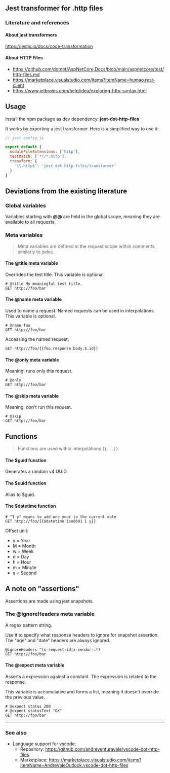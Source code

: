 
## Jest transformer for .http files

### Literature and references

#### About jest transformers

https://jestjs.io/docs/code-transformation

#### About HTTP Files

- https://github.com/dotnet/AspNetCore.Docs/blob/main/aspnetcore/test/http-files.md
- https://marketplace.visualstudio.com/items?itemName=humao.rest-client
- https://www.jetbrains.com/help/idea/exploring-http-syntax.html

## Usage

Install the npm package as dev dependency: **jest-dot-http-files**

It works by exporting a jest transformer. Here is a simplified way to use it:

```javascript
// jest.config.js

export default {
  moduleFileExtensions: ['http'],
  testMatch: ['**/*.http'],
  transform: {
    '\\.http$': 'jest-dot-http-files/transformer'
  }
}

```

## Deviations from the existing literature

### Global variables

Variables starting with **@@** are held in the global scope, meaning they are available to all requests.

### Meta variables

> Meta variables are defined in the request scope within comments, similarly to jsdoc.

#### The @title meta variable

Overrides the test title. This variable is optional.

```http
# @title My meaningful test title.
GET http://foo/bar
```

#### The @name meta variable

Used to name a request. Named requests can be used in interpolations. This variable is optional.

```http
# @name foo
GET http://foo/bar
```

Accessing the named request:

```http
GET http://foo/{{foo.response.body.$.id}}
```

#### The @only meta variable

Meaning: runs only this request.

```http
# @only
GET http://foo/bar
```

#### The @skip meta variable

Meaning: don't run this request.

```http
# @skip
GET http://foo/bar
```

## Functions

> Functions are used within interpolations `{{...}}`.

#### The $guid function

Generates a random v4 UUID.

#### The $uuid function

Alias to $guid.

#### The $datetime function


```http
# "1 y" means to add one year to the current date
GET http://foo/{{$datetime iso8601 1 y}}
```
Offset unit:

- y = Year
- M = Month
- w = Week
- d = Day
- h = Hour
- m = Minute
- s = Second

## A note on "assertions"

Assertions are made using jest snapshots.

### The @ignoreHeaders meta variable

A regex pattern string.

Use it to specify what response headers to ignore for snapshot assertion. The "age" and "date" headers are always ignored.

```http
@ignoreHeaders ^(x-request-id|x-vendor-.*)
GET http://foo/bar
```

#### The @expect meta variable

Asserts a expression against a constant. The expression is related to the response.

This variable is accumulative and forms a list, meaning it doesn't override the previous value.

```http
# @expect status 200
# @expect statusText "OK"
GET http://foo/bar
```

---

### See also

- Language support for vscode:
  - Repository: https://github.com/andreventuravale/vscode-dot-http-files
  - Marketplace: https://marketplace.visualstudio.com/items?itemName=AndreValeOutlook.vscode-dot-http-files
